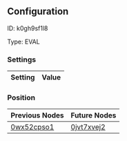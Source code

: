 # <nil>
## Configuration
ID:  k0gh9sf1l8

Type: EVAL 


### Settings
| Setting | Value  |
| :------------------------ | ---------------------------------------- |
 




### Position
| Previous Nodes | Future Nodes |
| :------------- | ------------ |
| [0wx52cpso1](./0wx52cpso1.md) | [0jvt7xvej2](./0jvt7xvej2.md) |